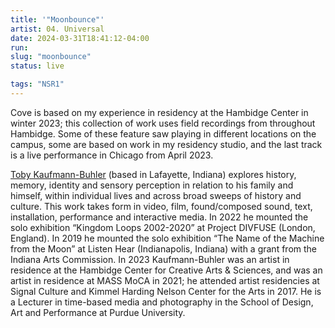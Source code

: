 ```yaml
---
title: '"Moonbounce"'
artist: 04. Universal
date: 2024-03-31T18:41:12-04:00
run: 
slug: "moonbounce"
status: live

tags: "NSR1"
---
```


Cove is based on my experience in residency at the Hambidge Center in winter 2023; this collection of work uses field recordings from throughout Hambidge. Some of these feature saw playing in different locations on the campus, some are based on work in my residency studio, and the last track is a live performance in Chicago from April 2023.

[Toby Kaufmann-Buhler](https://oscillation.org/) (based in Lafayette, Indiana) explores history, memory, identity and sensory perception in relation to his family and himself, within individual lives and across broad sweeps of history and culture. This work takes form in video, film, found/composed sound, text, installation, performance and interactive media. In 2022 he mounted the solo exhibition “Kingdom Loops 2002-2020” at Project DIVFUSE (London, England). In 2019 he mounted the solo exhibition “The Name of the Machine from the Moon” at Listen Hear (Indianapolis, Indiana) with a grant from the Indiana Arts Commission. In 2023 Kaufmann-Buhler was an artist in residence at the Hambidge Center for Creative Arts & Sciences, and was an artist in residence at MASS MoCA in 2021; he attended artist residencies at Signal Culture and Kimmel Harding Nelson Center for the Arts in 2017. He is a Lecturer in time-based media and photography in the School of Design, Art and Performance at Purdue University.